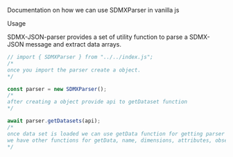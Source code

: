 Documentation on how we can use SDMXParser in vanilla js

Usage

SDMX-JSON-parser provides a set of utility function to parse a SDMX-JSON message and extract data arrays.

```javascript
// import { SDMXParser } from "../../index.js";
/*
once you import the parser create a object.
*/

const parser = new SDMXParser();
/*
after creating a object provide api to getDataset function
*/

await parser.getDatasets(api);
/*
once data set is loaded we can use getData function for getting parser data.
we have other functions for getData, name, dimensions, attributes, observations and so on...
*/
```

